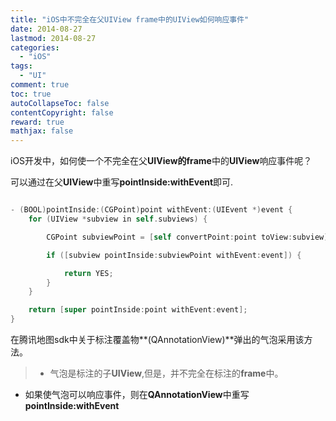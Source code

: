 ```yaml
---
title: "iOS中不完全在父UIView frame中的UIView如何响应事件"
date: 2014-08-27
lastmod: 2014-08-27
categories:
  - "iOS"
tags:
  - "UI"
comment: true
toc: true
autoCollapseToc: false
contentCopyright: false
reward: true
mathjax: false
---
```


iOS开发中，如何使一个不完全在父**UIView的frame**中的**UIView**响应事件呢？


可以通过在父**UIView**中重写**pointInside:withEvent**即可.

``` objective-c

- (BOOL)pointInside:(CGPoint)point withEvent:(UIEvent *)event {
    for (UIView *subview in self.subviews) {

        CGPoint subviewPoint = [self convertPoint:point toView:subview];

        if ([subview pointInside:subviewPoint withEvent:event]) {

            return YES;
        }
    }

    return [super pointInside:point withEvent:event];
}


```

在腾讯地图sdk中关于标注覆盖物**(QAnnotationView)**弹出的气泡采用该方法。
   
> * 气泡是标注的子**UIView**,但是，并不完全在标注的**frame**中。
 * 如果使气泡可以响应事件，则在**QAnnotationView**中重写**pointInside:withEvent**

